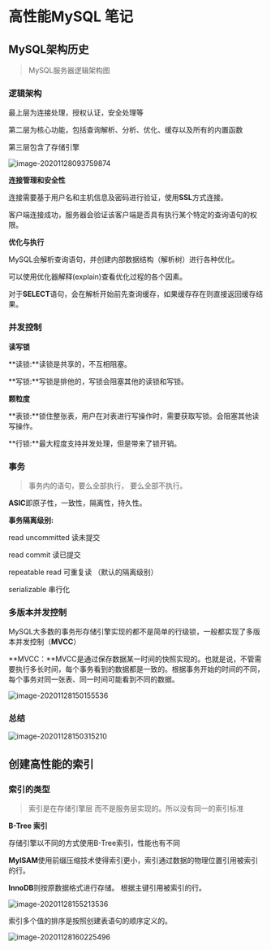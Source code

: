 # 高性能MySQL 笔记

## MySQL架构历史

> MySQL服务器逻辑架构图

### 逻辑架构

最上层为连接处理，授权认证，安全处理等

第二层为核心功能，包括查询解析、分析、优化、缓存以及所有的内置函数

第三层包含了存储引擎

![image-20201128093759874](https://gitee.com/chen_yi_fenga/blog-imag/raw/master/image-20201128093759874.png)

**连接管理和安全性**

连接需要基于用户名和主机信息及密码进行验证，使用**SSL**方式连接。

客户端连接成功，服务器会验证该客户端是否具有执行某个特定的查询语句的权限。

**优化与执行**

MySQL会解析查询语句，并创建内部数据结构（解析树）进行各种优化。

可以使用优化器解释(explain)查看优化过程的各个因素。

对于**SELECT**语句，会在解析开始前先查询缓存，如果缓存存在则直接返回缓存结果。

### 并发控制

**读写锁**

**读锁:**读锁是共享的，不互相阻塞。

**写锁:**写锁是排他的，写锁会阻塞其他的读锁和写锁。



**颗粒度**

**表锁:**锁住整张表，用户在对表进行写操作时，需要获取写锁。会阻塞其他读写操作。

**行锁:**最大程度支持并发处理，但是带来了锁开销。

### 事务

>  事务内的语句，要么全部执行， 要么全部不执行。

**ASIC**即原子性，一致性，隔离性，持久性。

**事务隔离级别:**

read uncommitted 读未提交

read commit 读已提交

repeatable read 可重复读  （默认的隔离级别）

serializable  串行化

### 多版本并发控制

MySQL大多数的事务形存储引擎实现的都不是简单的行级锁，一般都实现了多版本并发控制（**MVCC**）

**MVCC：**MVCC是通过保存数据某一时间的快照实现的。也就是说，不管需要执行多长时间，每个事务看到的数据都是一致的。根据事务开始的时间的不同，每个事务对同一张表、同一时间可能看到不同的数据。

![image-20201128150155536](https://gitee.com/chen_yi_fenga/blog-imag/raw/master/image-20201128150155536.png)

### 总结

![image-20201128150315210](https://gitee.com/chen_yi_fenga/blog-imag/raw/master/image-20201128150315210.png)

## 创建高性能的索引

### 索引的类型

> 索引是在存储引擎层 而不是服务层实现的。所以没有同一的索引标准

**B-Tree 索引**

存储引擎以不同的方式使用B-Tree索引，性能也有不同

**MyISAM**使用前缀压缩技术使得索引更小，索引通过数据的物理位置引用被索引的行。

**InnoDB**则按原数据格式进行存储。 根据主键引用被索引的行。

![image-20201128155213536](https://gitee.com/chen_yi_fenga/blog-imag/raw/master/image-20201128155213536.png)

索引多个值的排序是按照创建表语句的顺序定义的。

![image-20201128160225496](https://gitee.com/chen_yi_fenga/blog-imag/raw/master/image-20201128160225496.png)